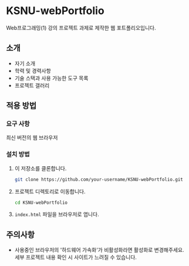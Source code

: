 # KSNU-webPortfolio
Web프로그래밍(1) 강의 프로젝트 과제로 제작한 웹 포트폴리오입니다.


## 소개
- 자기 소개
- 학력 및 경력사항
- 기술 스택과 사용 가능한 도구 목록
- 프로젝트 갤러리


## 적용 방법
### 요구 사항
최신 버전의 웹 브라우저

### 설치 방법
1. 이 저장소를 클론합니다.  
   ```sh
   git clone https://github.com/your-username/KSNU-webPortfolio.git
   ```
2. 프로젝트 디렉토리로 이동합니다.
   ```sh
   cd KSNU-webPortfolio
   ```
4. `index.html` 파일을 브라우저로 엽니다.


## 주의사항
- 사용중인 브라우저의 '하드웨어 가속화'가 비활성화라면 활성화로 변경해주세요.  
  세부 프로젝트 내용 확인 시 사이트가 느려질 수 있습니다.
